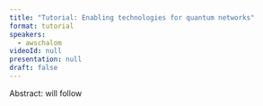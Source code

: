 ```yaml
---
title: "Tutorial: Enabling technologies for quantum networks"
format: tutorial
speakers:
  - awschalom
videoId: null
presentation: null
draft: false
---
```

Abstract: will follow
